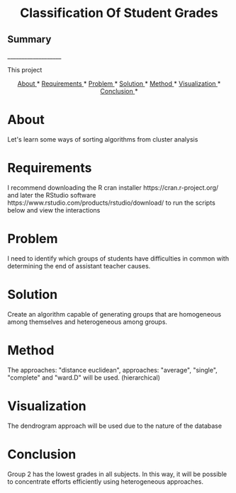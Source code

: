 <h1 align="center"> Classification Of Student Grades </h1>

<h2> Summary </h2> 
___________________
<p> This project </p>
<p align="center">
    <a href= "#About">About </a> *
    <a href= "#Requirements">Requirements </a> *
    <a href= "#Problem">Problem </a> *
    <a href= "#Solution">Solution </a> *
    <a href= "#Method">Method </a> *
    <a href= "#Visualization">Visualization </a> *
    <a href= "#Conclusion">Conclusion </a> *
</p>

# About
<p> Let's learn some ways of sorting algorithms from cluster analysis </p>

# Requirements
<p> I recommend downloading the R cran installer https://cran.r-project.org/ and later the RStudio software https://www.rstudio.com/products/rstudio/download/ to run the scripts below and view the interactions </p>

# Problem
<p> I need to identify which groups of students have difficulties in common with determining the end of assistant teacher causes. </p>

# Solution
<p> Create an algorithm capable of generating groups that are homogeneous among themselves and heterogeneous among groups. </p>

# Method
<p> The approaches: "distance euclidean", approaches: "average", "single", "complete" and "ward.D" will be used. (hierarchical) </p>

# Visualization
<p> The dendrogram approach will be used due to the nature of the database </p>

# Conclusion
<p>  Group 2 has the lowest grades in all subjects. In this way, it will be possible to concentrate efforts efficiently using heterogeneous approaches. </p>